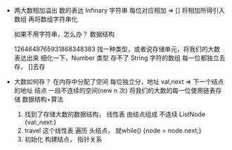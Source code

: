 - 两大数相加溢出
  数的表达 Infinary 字符串
  每位对应相加 => []  将相加所得引入数组
  再将数组字符串化


  如果不用字符串，怎么办？
  数据结构

  1264648765931868348383
  找一种类型，或者说存储单元，将我们的大数表达出来
  细化一下，Number 类型 存不了
  String 字符的数组
  每一位都独立去存， []去存

- 大数如何存？
  在内存中分配了空间 每位独立分，地址 val,next => 下一个结点的地址
  结点 一段不连续的空间(new n 次) 将我们的大数的每一位使用链表存储
  数据结构+算法
  1. 找到了存储大数的数据结构， 线性表 由结点组成
     不连续 ListNode {val:,next:}
  2. travel 这个线性表 遍历
     头结点， 就while() {node = node.next;}
  3. 初始化
     构建结点， 指针关系